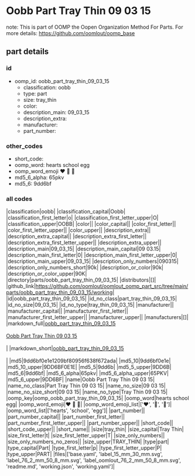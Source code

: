 # Oobb Part Tray Thin 09 03 15  

note: This is part of OOMP the Oopen Organization Method For Parts. For more details: https://github.com/oomlout/oomp_base

##  part details





### id
* oomp_id: oobb_part_tray_thin_09_03_15
  * classification: oobb
  * type: part
  * size: tray_thin
  * color: 
  * description_main: 09_03_15
  * description_extra: 
  * manufacturer: 
  * part_number: 

### other_codes
* short_code: 
* oomp_word: hearts school egg
* oomp_word_emoji :hearts: :school: :egg:
* md5_6_alpha: 65pkv
* md5_6: 9dd6bf

### all codes 
|classification|oobb|
|classification_capital|Oobb|
|classification_first_letter|o|
|classification_first_letter_upper|O|
|classification_upper|OOBB|
|color||
|color_capital||
|color_first_letter||
|color_first_letter_upper||
|color_upper||
|description_extra||
|description_extra_capital||
|description_extra_first_letter||
|description_extra_first_letter_upper||
|description_extra_upper||
|description_main|09_03_15|
|description_main_capital|09 03.15|
|description_main_first_letter|0|
|description_main_first_letter_upper|0|
|description_main_upper|09_03_15|
|description_only_numbers|090315|
|description_only_numbers_short|90k|
|description_or_color|90k|
|description_or_color_upper|90K|
|directory|parts/oobb_part_tray_thin_09_03_15|
|distributors|[]|
|github_link|https://github.com/oomlout/oomlout_oomp_part_src/tree/main/parts/oobb_part_tray_thin_09_03_15/working|
|id|oobb_part_tray_thin_09_03_15|
|id_no_class|part_tray_thin_09_03_15|
|id_no_size|09_03_15|
|id_no_type|tray_thin_09_03_15|
|manufacturer||
|manufacturer_capital||
|manufacturer_first_letter||
|manufacturer_first_letter_upper||
|manufacturer_upper||
|manufacturers|[]|
|markdown_full|[oobb_part_tray_thin_09_03_15](https://github.com/oomlout/oomlout_oomp_part_src/tree/main/parts/oobb_part_tray_thin_09_03_15/working)<br>[](https://github.com/oomlout/oomlout_oomp_part_src/tree/main/parts/oobb_part_tray_thin_09_03_15/working)<br>[Oobb Part Tray Thin 09 03 15](https://github.com/oomlout/oomlout_oomp_part_src/tree/main/parts/oobb_part_tray_thin_09_03_15/working)<br><br>|
|markdown_short|[oobb_part_tray_thin_09_03_15](https://github.com/oomlout/oomlout_oomp_part_src/tree/main/parts/oobb_part_tray_thin_09_03_15/working)<br><br>|
|md5|9dd6bf0e1e1209bf80956f638f672ada|
|md5_10|9dd6bf0e1e|
|md5_10_upper|9DD6BF0E1E|
|md5_5|9dd6b|
|md5_5_upper|9DD6B|
|md5_6|9dd6bf|
|md5_6_alpha|65pkv|
|md5_6_alpha_upper|65PKV|
|md5_6_upper|9DD6BF|
|name|Oobb Part Tray Thin 09 03 15|
|name_no_class|Part Tray Thin 09 03 15|
|name_no_size|09 03 15|
|name_no_size_short|09 03 15|
|name_no_type|Tray Thin 09 03 15|
|oomp_key|oomp_oobb_part_tray_thin_09_03_15|
|oomp_word|hearts school egg|
|oomp_word_emoji|:hearts: :school: :egg:|
|oomp_word_emoji_list|[':hearts:', ':school:', ':egg:']|
|oomp_word_list|['hearts', 'school', 'egg']|
|part_number||
|part_number_capital||
|part_number_first_letter||
|part_number_first_letter_upper||
|part_number_upper||
|short_code||
|short_code_upper||
|short_name||
|size|tray_thin|
|size_capital|Tray Thin|
|size_first_letter|t|
|size_first_letter_upper|T|
|size_only_numbers||
|size_only_numbers_no_zeros||
|size_upper|TRAY_THIN|
|type|part|
|type_capital|Part|
|type_first_letter|p|
|type_first_letter_upper|P|
|type_upper|PART|
|files|['base.yaml', 'label_15_mm_30_mm.svg', 'label_76_2_mm_50_8_mm.svg', 'label_oomlout_76_2_mm_50_8_mm.svg', 'readme.md', 'working.json', 'working.yaml']|
